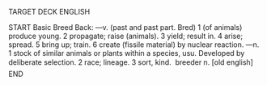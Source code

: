 TARGET DECK
ENGLISH

START
Basic
Breed
Back: —v. (past and past part. Bred) 1 (of animals) produce young. 2 propagate; raise (animals). 3 yield; result in. 4 arise; spread. 5 bring up; train. 6 create (fissile material) by nuclear reaction. —n. 1 stock of similar animals or plants within a species, usu. Developed by deliberate selection. 2 race; lineage. 3 sort, kind.  breeder n. [old english]
END
